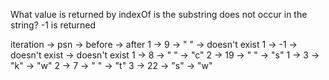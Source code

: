 What value is returned by indexOf is the substring does not occur in the string?
    -1 is returned

iteration -> psn -> before        -> after
1         -> 9   -> " "           -> doesn't exist
1         -> -1  -> doesn't exist -> doesn't exist
1         -> 8   -> " "           -> "c"
2         -> 19  -> " "           -> "s"
1         -> 3   -> "k"           -> "w"
2         -> 7   -> " "           -> "t"
3         -> 22  -> "s"           -> "w"
